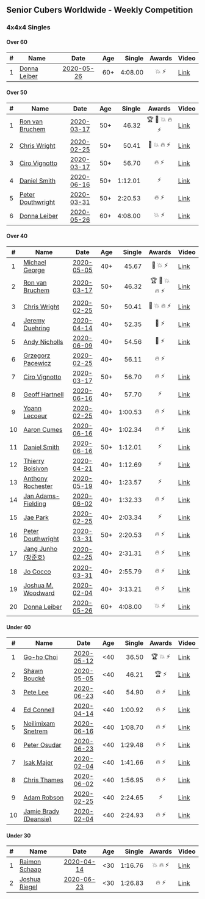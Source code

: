 ## Senior Cubers Worldwide - Weekly Competition
### 4x4x4 Singles

#### Over 60

| # | Name | Date | Age | Single | Awards | Video |
| :--: | -- | :--: | :--: | --: | :--: | -- |
| 1 | [Donna Leiber](../../persons/donna_leiber.md) | [2020-05-26](2020-05-26.md) | 60+ | 4:08.00 | 💥 ⚡ | [Link](https://www.facebook.com/events/637852836799991/permalink/640053636579911/) |

#### Over 50

| # | Name | Date | Age | Single | Awards | Video |
| :--: | -- | :--: | :--: | --: | :--: | -- |
| 1 | [Ron van Bruchem](../../persons/ron_van_bruchem.md) | [2020-03-17](2020-03-17.md) | 50+ | 46.32 | 🏆 🥇 💥 🔥 ⚡ | [Link](https://www.facebook.com/events/211732526904866/permalink/216281769783275/) |
| 2 | [Chris Wright](../../persons/chris_wright.md) | [2020-02-25](2020-02-25.md) | 50+ | 50.41 | 🥈 💥 🔥 ⚡ | [Link](https://www.facebook.com/events/805797596592397/permalink/808666752972148/) |
| 3 | [Ciro Vignotto](../../persons/ciro_vignotto.md) | [2020-03-17](2020-03-17.md) | 50+ | 56.70 | 🔥 ⚡ | [Link](https://www.facebook.com/events/211732526904866/permalink/212061480205304/) |
| 4 | [Daniel Smith](../../persons/daniel_smith.md) | [2020-06-16](2020-06-16.md) | 50+ | 1:12.01 | ⚡ | [Link](https://www.facebook.com/events/256188575607890/permalink/260576965169051/) |
| 5 | [Peter Douthwright](../../persons/peter_douthwright.md) | [2020-03-31](2020-03-31.md) | 50+ | 2:20.53 | 🔥 ⚡ | [Link](https://www.facebook.com/events/269276700734640/permalink/273111433684500/) |
| 6 | [Donna Leiber](../../persons/donna_leiber.md) | [2020-05-26](2020-05-26.md) | 60+ | 4:08.00 | 💥 ⚡ | [Link](https://www.facebook.com/events/637852836799991/permalink/640053636579911/) |

#### Over 40

| # | Name | Date | Age | Single | Awards | Video |
| :--: | -- | :--: | :--: | --: | :--: | -- |
| 1 | [Michael George](../../persons/michael_george.md) | [2020-05-05](2020-05-05.md) | 40+ | 45.67 | 🥇 💥 ⚡ | [Link](https://www.facebook.com/events/557526585195168/permalink/559133148367845/) |
| 2 | [Ron van Bruchem](../../persons/ron_van_bruchem.md) | [2020-03-17](2020-03-17.md) | 50+ | 46.32 | 🏆 🥇 💥 🔥 ⚡ | [Link](https://www.facebook.com/events/211732526904866/permalink/216281769783275/) |
| 3 | [Chris Wright](../../persons/chris_wright.md) | [2020-02-25](2020-02-25.md) | 50+ | 50.41 | 🥈 💥 🔥 ⚡ | [Link](https://www.facebook.com/events/805797596592397/permalink/808666752972148/) |
| 4 | [Jeremy Duehring](../../persons/jeremy_duehring.md) | [2020-04-14](2020-04-14.md) | 40+ | 52.35 | 🥈 ⚡ | [Link](https://www.facebook.com/events/1400953806773430/permalink/1406261962909281/) |
| 5 | [Andy Nicholls](../../persons/andy_nicholls.md) | [2020-06-09](2020-06-09.md) | 40+ | 54.56 | 🥈 ⚡ | [Link](https://www.facebook.com/events/1130228284009045/permalink/1131107933921080/) |
| 6 | [Grzegorz Pacewicz](../../persons/grzegorz_pacewicz.md) | [2020-02-25](2020-02-25.md) | 40+ | 56.11 | 🔥 ⚡ | |
| 7 | [Ciro Vignotto](../../persons/ciro_vignotto.md) | [2020-03-17](2020-03-17.md) | 50+ | 56.70 | 🔥 ⚡ | [Link](https://www.facebook.com/events/211732526904866/permalink/212061480205304/) |
| 8 | [Geoff Hartnell](../../persons/geoff_hartnell.md) | [2020-06-16](2020-06-16.md) | 40+ | 57.70 | ⚡ | [Link](https://www.facebook.com/events/256188575607890/permalink/257661045460643/) |
| 9 | [Yoann Lecoeur](../../persons/yoann_lecoeur.md) | [2020-02-25](2020-02-25.md) | 40+ | 1:00.53 | 🔥 ⚡ | [Link](https://www.facebook.com/events/805797596592397/permalink/808608119644678/) |
| 10 | [Aaron Cumes](../../persons/aaron_cumes.md) | [2020-06-16](2020-06-16.md) | 40+ | 1:02.34 | 🔥 ⚡ | [Link](https://www.facebook.com/events/256188575607890/permalink/257120222181392/) |
| 11 | [Daniel Smith](../../persons/daniel_smith.md) | [2020-06-16](2020-06-16.md) | 50+ | 1:12.01 | ⚡ | [Link](https://www.facebook.com/events/256188575607890/permalink/260576965169051/) |
| 12 | [Thierry Boisivon](../../persons/thierry_boisivon.md) | [2020-04-21](2020-04-21.md) | 40+ | 1:12.69 | ⚡ | [Link](https://www.facebook.com/events/538096063773916/permalink/541927596724096/) |
| 13 | [Anthony Rochester](../../persons/anthony_rochester.md) | [2020-05-19](2020-05-19.md) | 40+ | 1:23.57 | ⚡ | [Link](https://www.facebook.com/events/201300894172579/permalink/203252107310791/) |
| 14 | [Jan Adams-Fielding](../../persons/jan_adams_fielding.md) | [2020-06-02](2020-06-02.md) | 40+ | 1:32.33 | 🔥 ⚡ | [Link](https://www.facebook.com/events/573401076937046/permalink/578462709764216/) |
| 15 | [Jae Park](../../persons/jae_park.md) | [2020-02-25](2020-02-25.md) | 40+ | 2:03.34 | ⚡ | [Link](https://www.facebook.com/events/805797596592397/permalink/806066883232135/) |
| 16 | [Peter Douthwright](../../persons/peter_douthwright.md) | [2020-03-31](2020-03-31.md) | 50+ | 2:20.53 | 🔥 ⚡ | [Link](https://www.facebook.com/events/269276700734640/permalink/273111433684500/) |
| 17 | [Jang Junho (장준호)](../../persons/jang_junho.md) | [2020-02-25](2020-02-25.md) | 40+ | 2:31.31 | 🔥 ⚡ | [Link](https://www.facebook.com/events/805797596592397/permalink/810015492837274/) |
| 18 | [Jo Cocco](../../persons/jo_cocco.md) | [2020-03-31](2020-03-31.md) | 40+ | 2:55.79 | 🔥 ⚡ | [Link](https://www.facebook.com/events/269276700734640/permalink/271293767199600/) |
| 19 | [Joshua M. Woodward](../../persons/joshua_m_woodward.md) | [2020-02-04](2020-02-04.md) | 40+ | 3:13.21 | 🔥 ⚡ | [Link](https://www.facebook.com/joshua.m.woodward.9/videos/10157599917355342/) |
| 20 | [Donna Leiber](../../persons/donna_leiber.md) | [2020-05-26](2020-05-26.md) | 60+ | 4:08.00 | 💥 ⚡ | [Link](https://www.facebook.com/events/637852836799991/permalink/640053636579911/) |

#### Under 40

| # | Name | Date | Age | Single | Awards | Video |
| :--: | -- | :--: | :--: | --: | :--: | -- |
| 1 | [Go-ho Choi](../../persons/go_ho_choi.md) | [2020-05-12](2020-05-12.md) | <40 | 36.50 | 🏆 💥 ⚡ | [Link](https://www.facebook.com/events/276138643524223/permalink/279409959863758/) |
| 2 | [Shawn Boucké](../../persons/shawn_boucke.md) | [2020-05-05](2020-05-05.md) | <40 | 46.21 | 🏆 ⚡ | [Link](https://www.facebook.com/events/543220986391837/permalink/548566115857324/) |
| 3 | [Pete Lee](../../persons/pete_lee.md) | [2020-06-23](2020-06-23.md) | <40 | 54.90 | 🔥 ⚡ | [Link](https://www.facebook.com/events/268636114456043/permalink/270820800904241/) |
| 4 | [Ed Connell](../../persons/ed_connell.md) | [2020-04-14](2020-04-14.md) | <40 | 1:00.92 | 🔥 ⚡ | [Link](https://www.facebook.com/events/1400953806773430/permalink/1404450843090393/) |
| 5 | [Neilimixam Snetrem](../../persons/neilimixam_snetrem.md) | [2020-06-16](2020-06-16.md) | <40 | 1:08.70 | 🔥 ⚡ | [Link](https://www.facebook.com/events/256188575607890/permalink/257142405512507&comment_id=257163745510373&notif_t=event_mall_comment&notif_id=1592413285803230&ref=m_notif/) |
| 6 | [Peter Osudar](../../persons/peter_osudar.md) | [2020-06-23](2020-06-23.md) | <40 | 1:29.48 | 🔥 ⚡ | [Link](https://www.facebook.com/events/268636114456043/permalink/273323990653922/) |
| 7 | [Isak Majer](../../persons/isak_majer.md) | [2020-02-04](2020-02-04.md) | <40 | 1:41.66 | 🔥 ⚡ | [Link](https://www.facebook.com/groups/1604105099735401/permalink/2139081646237741/) |
| 8 | [Chris Thames](../../persons/chris_thames.md) | [2020-06-02](2020-06-02.md) | <40 | 1:56.95 | 🔥 ⚡ | [Link](https://www.facebook.com/events/573401076937046/permalink/574702816806872/) |
| 9 | [Adam Robson](../../persons/adam_robson.md) | [2020-02-25](2020-02-25.md) | <40 | 2:24.65 | ⚡ | [Link](https://www.facebook.com/events/805797596592397/permalink/809621066210050/) |
| 10 | [Jamie Brady (Deansie)](../../persons/jamie_brady.md) | [2020-02-04](2020-02-04.md) | <40 | 2:24.93 | 🔥 ⚡ | [Link](https://www.facebook.com/groups/1604105099735401/permalink/2139163042896268/) |

#### Under 30

| # | Name | Date | Age | Single | Awards | Video |
| :--: | -- | :--: | :--: | --: | :--: | -- |
| 1 | [Raimon Schaap](../../persons/raimon_schaap.md) | [2020-04-14](2020-04-14.md) | <30 | 1:16.76 | 💥 🔥 ⚡ | [Link](https://www.facebook.com/events/1400953806773430/permalink/1405207589681385/) |
| 2 | [Joshua Riegel](../../persons/joshua_riegel.md) | [2020-06-23](2020-06-23.md) | <30 | 1:26.83 | 🔥 ⚡ | [Link](https://www.facebook.com/events/268636114456043/permalink/276409987011989/) |


<!-- Global site tag (gtag.js) - Google Analytics -->
<script async src="https://www.googletagmanager.com/gtag/js?id=UA-86348435-3"></script>
<script>window.dataLayer = window.dataLayer || []; function gtag() {dataLayer.push(arguments);} gtag('js', new Date()); gtag('config', 'UA-86348435-3');</script>
